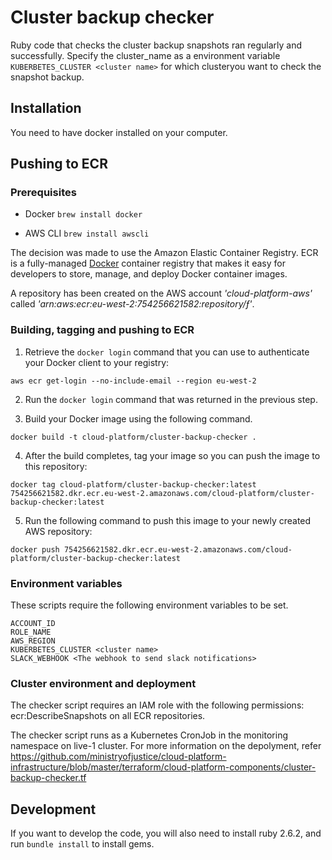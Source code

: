 # Cluster backup checker

Ruby code that checks the cluster backup snapshots ran regularly and successfully. Specify the cluster_name as a environment variable ```KUBERBETES_CLUSTER <cluster name>``` for which clusteryou want to check the snapshot backup. 

## Installation

You need to have docker installed on your computer.

## Pushing to ECR
### Prerequisites
* Docker
```brew install docker```

* AWS CLI
```brew install awscli```

The decision was made to use the Amazon Elastic Container Registry. ECR is a fully-managed [Docker](https://aws.amazon.com/docker/) container registry that makes it easy for developers to store, manage, and deploy Docker container images.

A repository has been created on the AWS account *'cloud-platform-aws'* called *'arn:aws:ecr:eu-west-2:754256621582:repository/ƒ'*.

### Building, tagging and pushing to ECR
1) Retrieve the `docker login` command that you can use to authenticate your Docker client to your registry:

```aws ecr get-login --no-include-email --region eu-west-2```

2) Run the `docker login` command that was returned in the previous step.

3) Build your Docker image using the following command.

```docker build -t cloud-platform/cluster-backup-checker .```

4) After the build completes, tag your image so you can push the image to this repository:

```docker tag cloud-platform/cluster-backup-checker:latest 754256621582.dkr.ecr.eu-west-2.amazonaws.com/cloud-platform/cluster-backup-checker:latest```

5) Run the following command to push this image to your newly created AWS repository:

```docker push 754256621582.dkr.ecr.eu-west-2.amazonaws.com/cloud-platform/cluster-backup-checker:latest```

### Environment variables

These scripts require the following environment variables to be set.

```
ACCOUNT_ID
ROLE_NAME
AWS_REGION
KUBERBETES_CLUSTER <cluster name>
SLACK_WEBHOOK <The webhook to send slack notifications>
```

### Cluster environment and deployment
The checker script requires an IAM role with the following permissions: ecr:DescribeSnapshots on all ECR repositories.

The checker script runs as a Kubernetes CronJob in the monitoring namespace on live-1 cluster. For more information on the depolyment, refer https://github.com/ministryofjustice/cloud-platform-infrastructure/blob/master/terraform/cloud-platform-components/cluster-backup-checker.tf

## Development

If you want to develop the code, you will also need to install ruby 2.6.2, and run `bundle install` to install gems.




